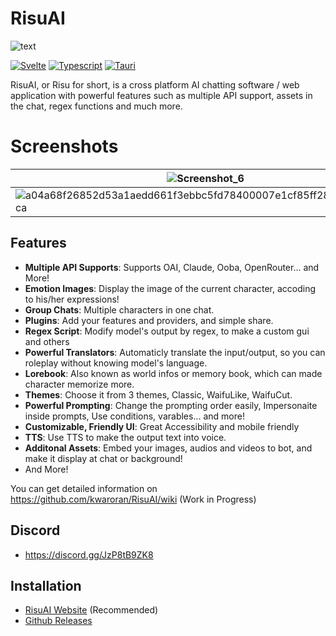 # RisuAI
<picture>
  <source media="(prefers-color-scheme: dark)" srcset="https://github.com/kwaroran/RisuAI/assets/116663078/efbbfe78-65ad-43ef-89f8-36fa94826925">
  <img alt="text" src="https://github.com/kwaroran/RisuAI/assets/116663078/bc28e5a3-c6da-4a42-bfc1-f3ab3debdf65">
</picture>

[![Svelte](https://img.shields.io/badge/svelte-4-red?logo=svelte)](https://svelte.dev/) [![Typescript](https://img.shields.io/badge/typescript-5-blue?logo=typescript)](https://www.typescriptlang.org/) [![Tauri](https://img.shields.io/badge/tauri-1.5-%2324C8D8?logo=tauri)](https://tauri.app/)

RisuAI, or Risu for short, is a cross platform AI chatting software / web application with powerful features such as multiple API support, assets in the chat, regex functions and much more.

# Screenshots
|![Screenshot_6](https://github.com/kwaroran/RisuAI/assets/116663078/cccb9b33-5dbd-47d7-9c85-61464790aafe) | ![image](https://github.com/kwaroran/RisuAI/assets/116663078/30d29f85-1380-4c73-9b82-1a40f2c5d2ea) |
| --- | --- |
|![a04a68f26852d53a1aedd661f3ebbc5fd78400007e1cf85ff28f3a09243fb3ca](https://github.com/kwaroran/RisuAI/assets/116663078/faad0de5-56f3-4176-b38e-61c2d3a8698e) | ![Screenshot_11](https://github.com/kwaroran/RisuAI/assets/116663078/ef946882-2311-43e7-81e7-5ca2d484fa90) |


## Features
 - **Multiple API Supports**: Supports OAI, Claude, Ooba, OpenRouter... and More!
 - **Emotion Images**: Display the image of the current character, accoding to his/her expressions!
 - **Group Chats**: Multiple characters in one chat.
 - **Plugins**: Add your features and providers, and simple share.
 - **Regex Script**: Modify model's output by regex, to make a custom gui and others
 - **Powerful Translators**: Automaticly translate the input/output, so you can roleplay without knowing model's language.
 - **Lorebook**: Also known as world infos or memory book, which can made character memorize more. 
 - **Themes**: Choose it from 3 themes, Classic, WaifuLike, WaifuCut.
 - **Powerful Prompting**: Change the prompting order easily, Impersonaite inside prompts, Use conditions, varables... and more!
 - **Customizable, Friendly UI**: Great Accessibility and mobile friendly
 - **TTS**: Use TTS to make the output text into voice.
 - **Additonal Assets**: Embed your images, audios and videos to bot, and make it display at chat or background!
 - And More!

You can get detailed information on https://github.com/kwaroran/RisuAI/wiki (Work in Progress)


## Discord
 - https://discord.gg/JzP8tB9ZK8

## Installation

- [RisuAI Website](https://risuai.net) (Recommended)
- [Github Releases](https://github.com/kwaroran/RisuAI/releases)
